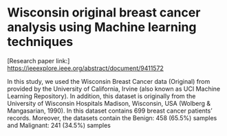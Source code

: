 # Wisconsin original breast cancer analysis using Machine learning techniques
[Research paper link:] https://ieeexplore.ieee.org/abstract/document/9411572

In this study, we used the Wisconsin Breast Cancer data (Original) from provided by the University of California, Irvine (also known as UCI Machine Learning Repository). In addition, this dataset is originally from the University of Wisconsin Hospitals Madison, Wisconsin, USA (Wolberg & Mangasarian, 1990). In this dataset contains 699 breast cancer patients’ records. Moreover, the datasets contain the Benign: 458 (65.5%) samples and Malignant: 241 (34.5%) samples
